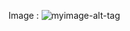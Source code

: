Image :
![myimage-alt-tag](https://gitlab.com/rakaardiansyah/donation-website-frontend/-/raw/master/image/1.png)
